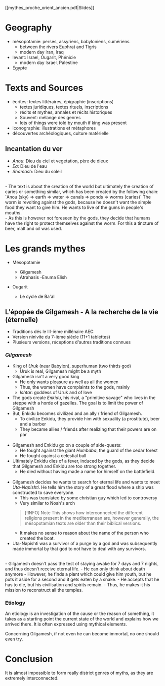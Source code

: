 [[mythes_proche_orient_ancien.pdf|Slides]]
# Geography
- mésopotamie: perses, assyriens, babyloniens, sumériens
	- between the rivers Euphrat and Tigris
	- modern day Iran, Iraq
- levant: Israel, Ougarit, Phénicie
	- modern day Israel, Palestine
- Égypte

# Texts and Sources
- écrites: textes littéraires, épigraphie (inscriptions)
	- textes juridiques, textes rituels, inscriptions
	- récits et mythes, annales et récits historiques
	- Souvent: mélange des genres
	- lots of things were told by mouth if king was present
- iconographie: illustrations et métaphores
- découvertes archéologiques, culture matérielle

## Incantation du ver
- *Anou*: Dieu du ciel et vegetation, père de dieux
- *Ea*: Dieu de l'eau
- *Shamash*: Dieu du soleil
<br>
- The text is about the creation of the world but ultimately the creation of caries or something similar, which has been created by the following chain: `Anou (sky) => earth => water => canals => ponds => worms (caries)`
  The worm is revolting against the gods, because he doesn't want the simple food they want to give him. He wants to live of the gums in people's mouths.
<br>
- As this is however not foreseen by the gods, they decide that humans have the right to protect themselves against the worm. For this a tincture of beer, malt and oil was used.

# Les grands mythes
- Mésopotamie
	- Gilgamesh
	- Atrahasis
	 -Enuma Elish

- Ougarit
	- Le cycle de Ba'al

## L'épopée de Gilgamesh - A la recherche de la vie (éternelle)
- Traditions dés le III-ième millénaire AEC
- Version ninivite du 7-ième siècle (11+1 tablettes)
- Plusieurs versions, réceptions d'autres traditions connues
### *Gilgamesh*
- King of *Uruk* (near Babylon), superhuman (two thirds god)
	- Uruk is real, Gilgamesh might be a myth
- Gilgamesh isn't a very good king 
	- He only wants pleasure as well as all the women
	- Thus, the women have complaints to the gods, mainly
	- *Ishtar*: goddess of Uruk and of love
- The gods create *Enkidu*, his rival, a "primitive savage" who lives in the steppe with a horde of gazelles. The goal is to limit the power of Gilgamesh
- But, Enkidu becomes civilized and an ally / friend of Gilgamesh.
	- To civilize Enkidu, they provide him with sexuality (a prostitute), beer and a barber
	- They became allies / friends after realizing that their powers are on par
	<br>
- Gilgamesh and Enkidu go on a couple of side-quests:
	- He fought against the giant *Humbaba*, the guard of the cedar forest
	- He fought against a celestial bull
- Ultimately Enkidu dies of a fever, induced by the gods, as they decide that Gilgamesh and Enkidu are too strong together.
	- He died without having made a name for himself on the battlefield.
	<br>
- Gilgamesh decides he wants to search for eternal life and wants to meet *Uta-Napishti*. He tells him the story of a great flood where a ship was constructed to save everyone.
	- This was translated by some christian guy which led to controversy
	- Very similar to Noah's arch
	> [!INFO] Note
	> This shows how interconnected the different religions present in the mediterranean are, however generally, the mésopotamian texts are older than their biblical versions.
	- It makes no sense to reason about the name of the person who created the boat.
- Uta-Napishti was a survivor of a purge by a god and was subsequently made immortal by that god to not have to deal with any survivors.
<br>
- Gilgamesh doesn't pass the test of staying awake for 7 days and 7 nights, and thus doesn't receive eternal life.
	- He can only think about death anymore
	- However, he finds a plant which could give him youth, but he puts it aside for a second and it gets eaten by a snake.
	- He accepts that he has to die, but his civilisation and spirits remain.
	- Thus, he makes it his mission to reconstruct all the temples.

### Etiology
An etiology is an investigation of the cause or the reason of something, it takes as a starting point the current state of the world and explains how we arrived there. It is often expressed using mythical elements.  

Concerning Gilgamesh, if not even he can become immortal, no one should even try.

# Conclusion
It is almost impossible to form really district genres of myths, as they are extremely interconnected.